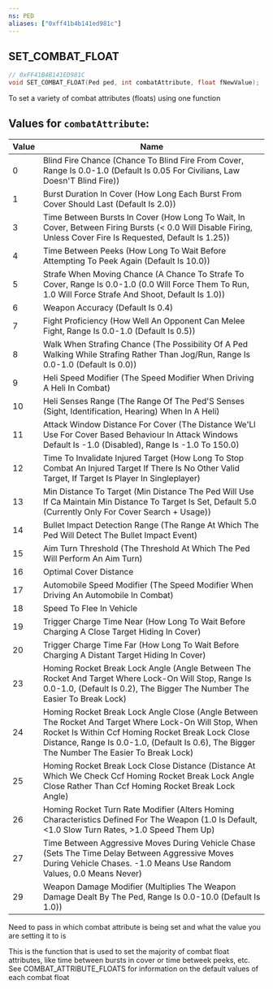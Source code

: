 ```yaml
---
ns: PED
aliases: ["0xff41b4b141ed981c"]
---
```

## SET_COMBAT_FLOAT

```c
// 0xFF41B4B141ED981C
void SET_COMBAT_FLOAT(Ped ped, int combatAttribute, float fNewValue);
```

To set a variety of combat attributes (floats) using one function

## Values for `combatAttribute`:
| Value | Name |
| --- | --- |
| 0 | Blind Fire Chance (Chance To Blind Fire From Cover, Range Is 0.0-1.0 (Default Is 0.05 For Civilians, Law Doesn'T Blind Fire)) |
| 1 | Burst Duration In Cover (How Long Each Burst From Cover Should Last (Default Is 2.0)) |
| 3 | Time Between Bursts In Cover (How Long To Wait, In Cover, Between Firing Bursts (< 0.0 Will Disable Firing, Unless Cover Fire Is Requested, Default Is 1.25)) |
| 4 | Time Between Peeks (How Long To Wait Before Attempting To Peek Again (Default Is 10.0)) |
| 5 | Strafe When Moving Chance (A Chance To Strafe To Cover, Range Is 0.0-1.0 (0.0 Will Force Them To Run, 1.0 Will Force Strafe And Shoot, Default Is 1.0)) |
| 6 | Weapon Accuracy (Default Is 0.4) |
| 7 | Fight Proficiency (How Well An Opponent Can Melee Fight, Range Is 0.0-1.0 (Default Is 0.5)) |
| 8 | Walk When Strafing Chance (The Possibility Of A Ped Walking While Strafing Rather Than Jog/Run, Range Is 0.0-1.0 (Default Is 0.0)) |
| 9 | Heli Speed Modifier (The Speed Modifier When Driving A Heli In Combat) |
| 10 | Heli Senses Range (The Range Of The Ped'S Senses (Sight, Identification, Hearing) When In A Heli) |
| 11 | Attack Window Distance For Cover (The Distance We'Ll Use For Cover Based Behaviour In Attack Windows Default Is -1.0 (Disabled), Range Is -1.0 To 150.0) |
| 12 | Time To Invalidate Injured Target (How Long To Stop Combat An Injured Target If There Is No Other Valid Target, If Target Is Player In Singleplayer) |
| 13 | Min Distance To Target (Min Distance The Ped Will Use If Ca Maintain Min Distance To Target Is Set, Default 5.0 (Currently Only For Cover Search + Usage)) |
| 14 | Bullet Impact Detection Range (The Range At Which The Ped Will Detect The Bullet Impact Event) |
| 15 | Aim Turn Threshold (The Threshold At Which The Ped Will Perform An Aim Turn) |
| 16 | Optimal Cover Distance |
| 17 | Automobile Speed Modifier (The Speed Modifier When Driving An Automobile In Combat) |
| 18 | Speed To Flee In Vehicle |
| 19 | Trigger Charge Time Near (How Long To Wait Before Charging A Close Target Hiding In Cover) |
| 20 | Trigger Charge Time Far (How Long To Wait Before Charging A Distant Target Hiding In Cover) |
| 23 | Homing Rocket Break Lock Angle (Angle Between The Rocket And Target Where Lock-On Will Stop, Range Is 0.0-1.0, (Default Is 0.2), The Bigger The Number The Easier To Break Lock) |
| 24 | Homing Rocket Break Lock Angle Close (Angle Between The Rocket And Target Where Lock-On Will Stop, When Rocket Is Within Ccf Homing Rocket Break Lock Close Distance, Range Is 0.0-1.0, (Default Is 0.6), The Bigger The Number The Easier To Break Lock) |
| 25 | Homing Rocket Break Lock Close Distance (Distance At Which We Check Ccf Homing Rocket Break Lock Angle Close Rather Than Ccf Homing Rocket Break Lock Angle) |
| 26 | Homing Rocket Turn Rate Modifier (Alters Homing Characteristics Defined For The Weapon (1.0 Is Default, <1.0 Slow Turn Rates, >1.0 Speed Them Up) |
| 27 | Time Between Aggressive Moves During Vehicle Chase (Sets The Time Delay Between Aggressive Moves During Vehicle Chases. -1.0 Means Use Random Values, 0.0 Means Never) |
| 29 | Weapon Damage Modifier (Multiplies The Weapon Damage Dealt By The Ped, Range Is 0.0-10.0 (Default Is 1.0)) |


Need to pass in which combat attribute is being set and what the value you are setting it to is

This is the function that is used to set the majority of combat float attributes, like time between bursts in cover or time betweek peeks, etc. See COMBAT_ATTRIBUTE_FLOATS for information on the default values of each combat float

